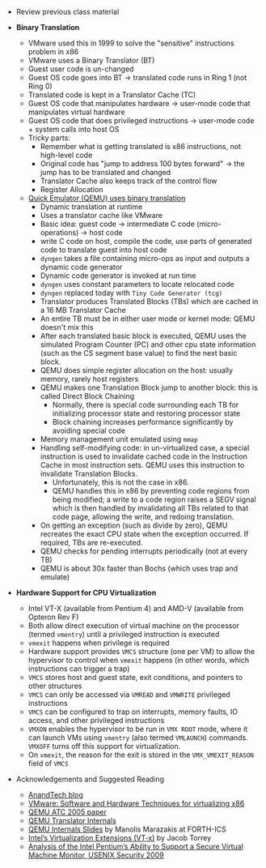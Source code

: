 * Review previous class material
* **Binary Translation**
    * VMware used this in 1999 to solve the "sensitive" instructions problem in x86
    * VMware uses a Binary Translator (BT)
    * Guest user code is un-changed
    * Guest OS code goes into BT -> translated code runs in Ring 1 (not Ring 0)
    * Translated code is kept in a Translator Cache (TC)
    * Guest OS code that manipulates hardware -> user-mode code that manipulates virtual hardware
    * Guest OS code that does privileged instructions -> user-mode code + system calls into host OS
    * Tricky parts:
        * Remember what is getting translated is x86 instructions, not high-level code
        * Original code has "jump to address 100 bytes forward" -> the jump has to be translated and changed
        * Translator Cache also keeps track of the control flow
        * Register Allocation
    * [Quick Emulator (QEMU) uses binary translation](http://archives.cse.iitd.ernet.in/~sbansal/csl862-virt/2010/readings/bellard.pdf)
        * Dynamic translation at runtime
        * Uses a translator cache like VMware
        * Basic idea: guest code -> intermediate C code
          (micro-operations) -> host code
        * write C code on host, compile the code, use parts of
          generated code to translate guest into host code
        * `dyngen` takes a file containing micro-ops as input and
          outputs a dynamic code generator
        * Dynamic code generator is invoked at run time 
        * `dyngen` uses constant parameters to locate relocated code
        * `dyngen` replaced today with `Tiny Code Generator (tcg)`
        * Translator produces Translated Blocks (TBs) which are cached
          in a 16 MB Translator Cache
        * An entire TB must be in either user mode or kernel mode:
          QEMU doesn't mix this
        * After each translated basic block is executed, QEMU uses the
          simulated Program Counter (PC) and other cpu state
          information (such as the CS segment base value) to find the
          next basic block.
        * QEMU does simple register allocation on the host: usually
          memory, rarely host registers
        * QEMU makes one Translation Block jump to another block: this
          is called Direct Block Chaining
          * Normally, there is special code surrounding each TB for
            initializing processor state and restoring processor state
          * Block chaining increases performance significantly by
            avoiding special code
        * Memory management unit emulated using `mmap`
        * Handling self-modifying code: in un-virtualized case, a
          special instruction is used to invalidate cached code in the
          Instruction Cache in most instruction sets. QEMU uses this
          instruction to invalidate Translation Blocks. 
          * Unfortunately, this is not the case in x86.
          * QEMU handles this in x86 by preventing code regions from
                being modified; a write to a code region raises a SEGV
                signal which is then handled by invalidating all TBs
                related to that code page, allowing the write, and
                redoing translation.
        * On getting an exception (such as divide by zero), QEMU
          recreates the exact CPU state when the exception
          occurred. If required, TBs are re-executed.
        * QEMU checks for pending interrupts periodically (not at
          every TB) 
        * QEMU is about 30x faster than Bochs (which uses trap and emulate)
* **Hardware Support for CPU Virtualization**
    * Intel VT-X (available from Pentium 4) and AMD-V (available from
      Opteron Rev F)
    * Both allow direct execution of virtual machine on the processor
      (termed `vmentry`) until a privileged instruction is executed
    * `vmexit` happens when privilege is required
    * Hardware support provides `VMCS` structure (one per VM) to
      allow the hypervisor to control when `vmexit` happens (in other
      words, which instructions can trigger a trap)
    * `VMCS` stores host and guest state, exit conditions, and
      pointers to other structures
    * `VMCS` can only be accessed via `VMREAD` and `VMWRITE`
      privileged instructions
    * `VMCS` can be configured to trap on interrupts, memory faults,
      IO access, and other privileged instructions
    * `VMXON` enables the hypervisor to be run in `VMX ROOT` mode,
      where it can launch VMs using `vmentry` (also termed `VMLAUNCH`)
      commands. `VMXOFF` turns off this support for virtualization.
    * On `vmexit`, the reason for the exit is stored in the
      `VMX_VMEXIT_REASON` field of `VMCS`

* Acknowledgements and Suggested Reading
    * [AnandTech blog](https://www.anandtech.com/show/2480/4)
    * [VMware: Software and Hardware Techniques for virtualizing x86](https://www.vmware.com/content/dam/digitalmarketing/vmware/en/pdf/techpaper/software_hardware_tech_x86_virt.pdf)
    * [QEMU ATC 2005
      paper](http://archives.cse.iitd.ernet.in/~sbansal/csl862-virt/2010/readings/bellard.pdf)
    * [QEMU Translator Internals](https://people.redhat.com/pbonzini/qemu-test-doc/_build/html/topics/Translator-Internals.html)
    * [QEMU Internals
      Slides](https://www.csd.uoc.gr/~hy428/reading/qemu-internals-slides-may6-2014.pdf)
      by Manolis Marazakis at FORTH-ICS
    * [Intel’s Virtualization Extensions (VT-x)](https://www.cs.dartmouth.edu/~sergey/cs258/2014/TorreyGuestLecture-Hypervors.pdf) by Jacob Torrey
    * [Analysis of the Intel Pentium’s Ability to Support a
Secure Virtual Machine Monitor, USENIX Security 2009](https://www.usenix.org/legacy/publications/library/proceedings/sec2000/full_papers/robin/robin.pdf)
